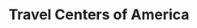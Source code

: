---
title: "Travel Centers of America"
url: /greenwood/travel-centers-of-america/
shop: Lebensmittel
---